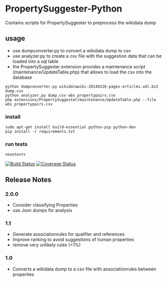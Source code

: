 # PropertySuggester-Python
Contains scripts for PropertySuggester to preprocess the wikidata dump

## usage 
- use dumpconverter.py to convert a wikidata dump to csv
- use analyzer.py to create a csv file with the suggestion data that can be loaded into a sql table
- the PropertySuggester extension provides a maintenance script (maintenance/UpdateTable.php) that allows to load the csv into the database

```
python dumpconverter.py wikidatawiki-20140226-pages-articles.xml.bz2 dump.csv
python analyzer.py dump.csv wbs_propertypairs.csv
php extensions/PropertySuggester/maintenance/UpdateTable.php --file wbs_propertypairs.csv
```


### install
```
sudo apt-get install build-essential python-pip python-dev
pip install -r requirements.txt
```

### run tests
```
nosetests
```

[![Build Status](https://travis-ci.org/Wikidata-lib/PropertySuggester-Python.png?branch=master)](https://travis-ci.org/Wikidata-lib/PropertySuggester-Python)
[![Coverage Status](https://coveralls.io/repos/Wikidata-lib/PropertySuggester-Python/badge.png?branch=master)](https://coveralls.io/r/Wikidata-lib/PropertySuggester-Python)


## Release Notes

### 2.0.0
* Consider classifying Properties
* use Json dumps for analysis

### 1.1
* Generate associationrules for qualifier and references
* Improve ranking to avoid suggestions of human properties
* remove very unlikely rules (<1%)

### 1.0
* Converts a wikidata dump to a csv file with associationrules between properties
